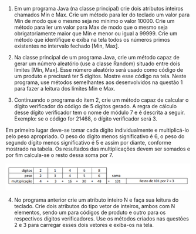 1) Em um programa Java (na classe principal) crie dois atributos inteiros chamados Min e Max. Crie um método
para ler do teclado um valor para Min de modo que o mesmo seja no mínimo o valor 10000. Crie um método
para ler um valor para Max de modo que o mesmo seja obrigatoriamente maior que Min e menor ou igual
a 99999. Crie um método que identifique e exiba na tela todos os números primos existentes no intervalo
fechado [Min, Max].

2) Na classe principal de um programa Java, crie um método capaz de gerar um número aleatório (use a classe
Random) situado entre dois limites [Min, Max]. Esse número aleatório será usado como código de um
produto e precisará ter 5 dígitos. Mostre esse código na tela. Neste programa, use métodos semelhantes
aos desenvolvidos na questão 1 para fazer a leitura dos limites Min e Max.

3) Continuando o programa do item 2, crie um método capaz de calcular o dígito verificador do código de 5
dígitos gerado. A regra de cálculo desse dígito verificador tem o nome de módulo 7 e é descrita a seguir.
Exemplo: se o código for 21468, o dígito verificador será 3.

 Em primeiro lugar deve-se tomar cada dígito individualmente e multiplicá-lo pelo peso apropriado. O peso
do dígito menos significativo é 6, o peso do segundo dígito menos significativo é 5 e assim por diante,
conforme mostrado na tabela. Os resultados das multiplicações devem ser somados e por fim calcula-se o
resto dessa soma por 7.</p>
<img src="img/3.png"></img>

4) No programa anterior crie um atributo inteiro N e faça sua leitura do teclado. Crie dois atributos do tipo
vetor de inteiros, ambos com N elementos, sendo um para códigos de produto e outro para os respectivos
dígitos verificadores. Use os métodos criados nas questões 2 e 3 para carregar esses dois vetores e exiba-os
na tela.
